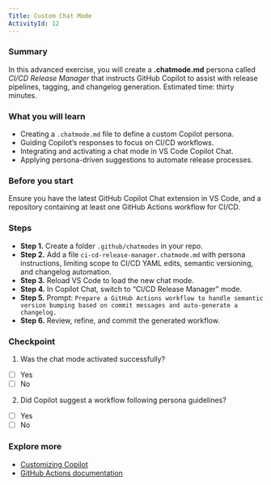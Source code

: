 ```yaml
---
Title: Custom Chat Mode
ActivityId: 12
---
```


### Summary

In this advanced exercise, you will create a **.chatmode.md** persona called *CI/CD Release Manager* that instructs GitHub Copilot to assist with release pipelines, tagging, and changelog generation. Estimated time: thirty minutes.

### What you will learn

- Creating a `.chatmode.md` file to define a custom Copilot persona.
- Guiding Copilot’s responses to focus on CI/CD workflows.
- Integrating and activating a chat mode in VS Code Copilot Chat.
- Applying persona-driven suggestions to automate release processes.

### Before you start

Ensure you have the latest GitHub Copilot Chat extension in VS Code, and a repository containing at least one GitHub Actions workflow for CI/CD.

### Steps

- **Step 1.** Create a folder `.github/chatmodes` in your repo.
- **Step 2.** Add a file `ci-cd-release-manager.chatmode.md` with persona instructions, limiting scope to CI/CD YAML edits, semantic versioning, and changelog automation.
- **Step 3.** Reload VS Code to load the new chat mode.
- **Step 4.** In Copilot Chat, switch to “CI/CD Release Manager” mode.
- **Step 5.** Prompt: `Prepare a GitHub Actions workflow to handle semantic version bumping based on commit messages and auto-generate a changelog.`
- **Step 6.** Review, refine, and commit the generated workflow.

### Checkpoint

1. Was the chat mode activated successfully?

- [ ] Yes
- [ ] No

2. Did Copilot suggest a workflow following persona guidelines?

- [ ] Yes
- [ ] No

### Explore more

- [Customizing Copilot](https://code.visualstudio.com/docs/copilot/copilot-customization)
- [GitHub Actions documentation](https://docs.github.com/en/actions)
